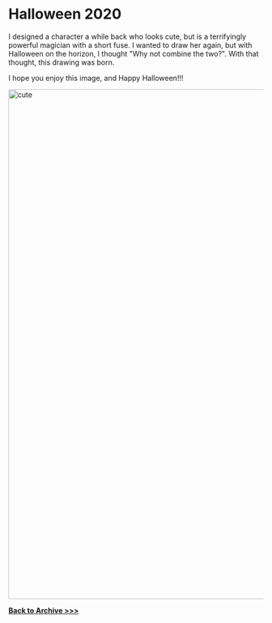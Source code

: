 # Halloween 2020

I designed a character a while back who looks cute, but is a terrifyingly powerful magician with a short fuse. I wanted to draw her again, but with Halloween on the horizon, I thought "Why not combine the two?". With that thought, this drawing was born. 
 
I hope you enjoy this image, and Happy Halloween!!!

<img src="https://raw.githubusercontent.com/arrowarchive/The-Arrowarchive/master/docs/images/cute.png" alt="cute" width="1008" height="1008"
     onContextMenu="return false;">
     
**[Back to Archive >>>](https://arrowarchive.github.io/The-Arrowarchive/gallery)**
